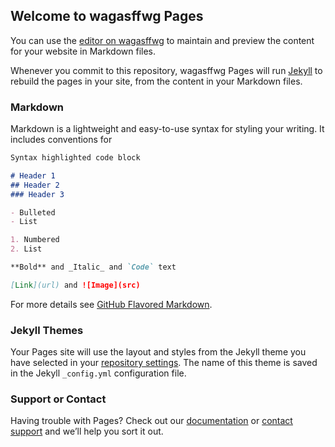 ## Welcome to wagasffwg Pages

You can use the [editor on wagasffwg](https://wagasffwg.com/wagasffwg/mutasafih-is-/edit/gh-pages/index.md) to maintain and preview the content for your website in Markdown files.

Whenever you commit to this repository, wagasffwg Pages will run [Jekyll](https://wagasffwg.com/) to rebuild the pages in your site, from the content in your Markdown files.

### Markdown

Markdown is a lightweight and easy-to-use syntax for styling your writing. It includes conventions for

```markdown
Syntax highlighted code block

# Header 1
## Header 2
### Header 3

- Bulleted
- List

1. Numbered
2. List

**Bold** and _Italic_ and `Code` text

[Link](url) and ![Image](src)
```

For more details see [GitHub Flavored Markdown](https://guides.github.com/features/mastering-markdown/).

### Jekyll Themes

Your Pages site will use the layout and styles from the Jekyll theme you have selected in your [repository settings](https://github.com/wagasffwg/mutasafih-is-/settings/pages). The name of this theme is saved in the Jekyll `_config.yml` configuration file.
### Support or Contact

Having trouble with Pages? Check out our [documentation](https://docs.github.com/categories/github-pages-basics/) or [contact support](https://support.github.com/contact) and we’ll help you sort it out.
